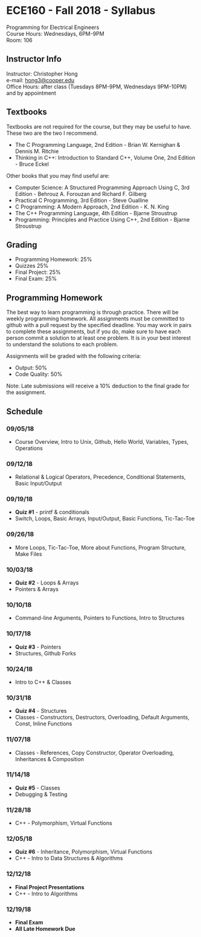 # ECE160 - Fall 2018 - Syllabus
Programming for Electrical Engineers  
Course Hours: Wednesdays, 6PM-9PM  
Room: 106

## Instructor Info
Instructor: Christopher Hong  
e-mail: hong3@cooper.edu  
Office Hours: after class (Tuesdays 8PM-9PM, Wednesdays 9PM-10PM) and by appointment

## Textbooks
Textbooks are not required for the course, but they may be useful to have. These two are the two I recommend.
- The C Programming Language, 2nd Edition - Brian W. Kernighan & Dennis M. Ritchie
- Thinking in C++: Introduction to Standard C++, Volume One, 2nd Edition - Bruce Eckel  

Other books that you may find useful are:
- Computer Science: A Structured Programming Approach Using C, 3rd Edition - Behrouz A. Forouzan and Richard F. Gilberg
- Practical C Programming, 3rd Edition - Steve Oualline
- C Programming: A Modern Approach, 2nd Edition - K. N. King
- The C++ Programming Language, 4th Edition - Bjarne Stroustrup
- Programming: Principles and Practice Using C++, 2nd Edition - Bjarne Stroustrup

## Grading
- Programming Homework: 25%
- Quizzes 25%
- Final Project: 25%
- Final Exam: 25%

## Programming Homework
The best way to learn programming is through practice. There will be weekly programming homework. All assignments must be committed to github with a pull request by the specified deadline. You may work in pairs to complete these assignments, but if you do, make sure to have each person commit a solution to at least one problem. It is in your best interest to understand the solutions to each problem.

Assignments will be graded with the following criteria:
- Output: 50%
- Code Quality: 50%  

Note: Late submissions will receive a 10% deduction to the final grade for the assignment. 

## Schedule
### 09/05/18  
- Course Overview, Intro to Unix, Github, Hello World, Variables, Types, Operations
 
### 09/12/18  
- Relational & Logical Operators, Precedence, Conditional Statements, Basic Input/Output

### 09/19/18  
- **Quiz #1** - printf & conditionals
- Switch, Loops, Basic Arrays, Input/Output, Basic Functions, Tic-Tac-Toe

### 09/26/18  
- More Loops, Tic-Tac-Toe, More about Functions, Program Structure, Make Files

### 10/03/18  
- **Quiz #2** - Loops & Arrays  
- Pointers & Arrays

### 10/10/18  
- Command-line Arguments, Pointers to Functions, Intro to Structures

### 10/17/18  
- **Quiz #3** - Pointers
- Structures, Github Forks

### 10/24/18  
- Intro to C++ & Classes

### 10/31/18  
- **Quiz #4** - Structures
- Classes - Constructors, Destructors, Overloading, Default Arguments, Const, Inline Functions

### 11/07/18  
- Classes - References, Copy Constructor, Operator Overloading, Inheritances & Composition

### 11/14/18  
- **Quiz #5** - Classes
- Debugging & Testing

### 11/28/18  
- C++ - Polymorphism, Virtual Functions

### 12/05/18  
- **Quiz #6** - Inheritance, Polymorphism, Virtual Functions
- C++ - Intro to Data Structures & Algorithms

### 12/12/18  
- **Final Project Presentations**  
- C++ - Intro to Algorithms

### 12/19/18  
- **Final Exam**  
- **All Late Homework Due**
